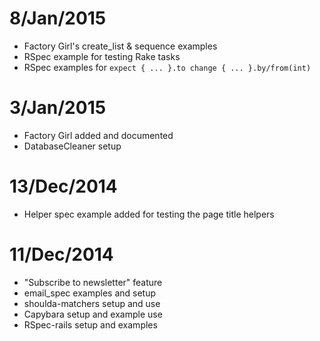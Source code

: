 # 8/Jan/2015
- Factory Girl's create_list & sequence examples
- RSpec example for testing Rake tasks
- RSpec examples for `expect { ... }.to change { ... }.by/from(int)`

# 3/Jan/2015
- Factory Girl added and documented
- DatabaseCleaner setup

# 13/Dec/2014
- Helper spec example added for testing the page title helpers

# 11/Dec/2014
- "Subscribe to newsletter" feature
- email_spec examples and setup
- shoulda-matchers setup and use
- Capybara setup and example use
- RSpec-rails setup and examples